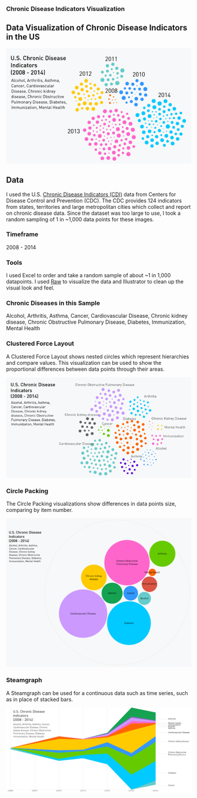 ### Chronic Disease Indicators Visualization
## Data Visualization of Chronic Disease Indicators in the US

![Alt text](https://github.com/kellydern/chronic-disease-indicators/blob/master/US_Chronic_random_Clustered.png "Chronic Disease Visualization")

## Data

I used the U.S. [Chronic Disease Indicators (CDI)](http://catalog.data.gov/dataset/u-s-chronic-disease-indicators-cdi-e50c9) data from Centers for Disease Control and Prevention (CDC). The CDC provides 124 indicators from states, territories and large metropolitan cities which collect and report on chronic disease data. Since the dataset was too large to use, I took a random sampling of 1 in ~1,000 data points for these images.
### Timeframe
2008 - 2014

### Tools
I used Excel to order and take a random sample of about ~1 in 1,000 datapoints. I used [Raw](http://app.raw.densitydesign.org/) to visualize the data and Illustrator to clean up the visual look and feel.

### Chronic Diseases in this Sample
Alcohol, Arthritis, Asthma, Cancer, Cardiovascular Disease, Chronic kidney disease, Chronic Obstructive Pulmonary Disease, Diabetes, Immunization, Mental Health

### Clustered Force Layout
A Clustered Force Layout shows nested circles which represent hierarchies and compare values. This visualization can be used to show the proportional differences between data points through their areas. 

![Alt text](https://github.com/kellydern/chronic-disease-indicators/blob/master/US_Chronic_random_disease.png "Chronic Disease Visualization by type")

### Circle Packing
The Circle Packing visualizations show differences in data points size, comparing by item number.

![Alt text](https://github.com/kellydern/chronic-disease-indicators/blob/master/US_Chronic_random_lg_Clustered.png "Chronic Disease Visualization large")

### Steamgraph
A Steamgraph can be used for a continuous data such as time series, such as in place of stacked bars. 

![Alt text](https://github.com/kellydern/chronic-disease-indicators/blob/master/US_Chronic_random_Streamgraph.png)
